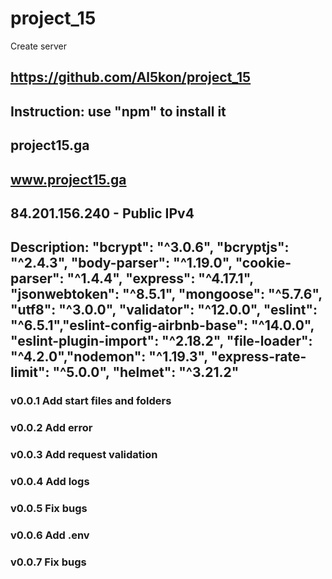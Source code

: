 # project_15
Create server
## https://github.com/Al5kon/project_15

## Instruction: use "npm" to install it

## project15.ga
## www.project15.ga
## 84.201.156.240 - Public IPv4

## Description: "bcrypt": "^3.0.6", "bcryptjs": "^2.4.3", "body-parser": "^1.19.0", "cookie-parser": "^1.4.4", "express": "^4.17.1", "jsonwebtoken": "^8.5.1", "mongoose": "^5.7.6", "utf8": "^3.0.0", "validator": "^12.0.0", "eslint": "^6.5.1","eslint-config-airbnb-base": "^14.0.0", "eslint-plugin-import": "^2.18.2", "file-loader": "^4.2.0","nodemon": "^1.19.3", "express-rate-limit": "^5.0.0", "helmet": "^3.21.2"
### v0.0.1 Add start files and folders
### v0.0.2 Add error
### v0.0.3 Add request validation
### v0.0.4 Add logs
### v0.0.5 Fix bugs
### v0.0.6 Add .env
### v0.0.7 Fix bugs
